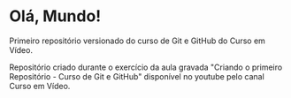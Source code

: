 # Olá, Mundo!

 Primeiro repositório versionado do curso de Git e GitHub do Curso em Vídeo.

 Repositório criado durante o exercício da aula gravada "Criando o primeiro Repositório - Curso de Git e GitHub" disponível no youtube pelo canal Curso em Vídeo.
